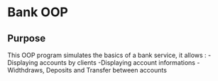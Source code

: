 # Bank OOP

## Purpose

This OOP program simulates the basics of a bank service, it allows :
-Displaying accounts by clients
-Displaying account informations
-Widthdraws, Deposits and Transfer between accounts
